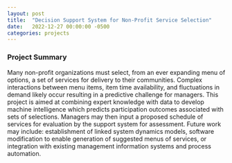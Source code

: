 ```yaml
---
layout: post
title:  "Decision Support System for Non-Profit Service Selection"
date:   2022-12-27 00:00:00 -0500
categories: projects
---
```



### Project Summary
Many non-profit organizations must select, from an ever expanding menu of options, a set of services for delivery to their communities. Complex interactions between menu items, item time availability, and fluctuations in demand likely occur resulting in a predictive challenge for managers. This project is aimed at combining expert knowledge with data to develop machine intelligence which predicts participation outcomes associated with sets of selections. Managers may then input a proposed schedule of services for evaluation by the support system for assessment. Future work may include: establishment of linked system dynamics models, software modification to enable generation of suggested menus of services, or integration with existing management information systems and process automation.